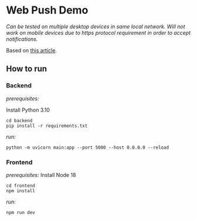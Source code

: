 # Web Push Demo

_Can be tested on multiple desktop devices in same local network._
_Will not work on mobile devices due to https protocol requirement_
_in order to accept notifications._

Based on [this article](https://felixgerschau.com/web-push-notifications-tutorial/#the-technology-behind-web-push-notifications).

## How to run

### Backend

_prerequisites:_

Install Python 3.10

```
cd backend
pip install -r requirements.txt
```

_run:_

```
python -m uvicorn main:app --port 5000 --host 0.0.0.0 --reload
```

### Frontend

_prerequisites:_
Install Node 18

```
cd frontend
npm install
```

_run:_

```
npm run dev
```
